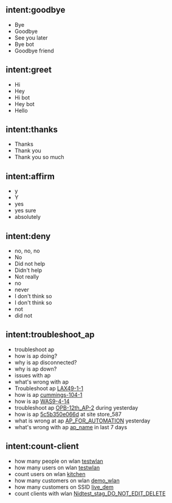 ## intent:goodbye  
- Bye 
- Goodbye
- See you later
- Bye bot
- Goodbye friend

## intent:greet
- Hi
- Hey
- Hi bot
- Hey bot
- Hello

## intent:thanks
- Thanks
- Thank you
- Thank you so much

## intent:affirm
- y
- Y
- yes
- yes sure
- absolutely

## intent:deny
- no, no, no
- No
- Did not help
- Didn't help
- Not really
- no
- never
- I don't think so
- I don't think so
- not
- did not

## intent:troubleshoot_ap
- troubleshoot ap
- how is ap doing?
- why is ap disconnected?
- why is ap down?
- issues with ap
- what's wrong with ap
- Troubleshoot ap [LAX49-1-1](ap)
- how is ap [cummings-104-1](ap)
- how is ap [WAS9-4-14](ap)
- troubleshoot ap [OPB-12th_AP-2](ap) during yesterday
- how is ap [5c5b350e066d](ap) at site store_587
- what is wrong at ap [AP_FOR_AUTOMATION](ap) yesterday
- what's wrong with ap [ap_name](ap) in last 7 days

## intent:count-client
- how many people on wlan [testwlan](wlan)
- how many users on wlan [testwlan](wlan)
- count users on wlan [kitchen](wlan)
- how many customers on wlan [demo_wlan](wlan)
- how many customers on SSID [live_dem](wlan)
- count clients with wlan [Nidtest_stag_DO_NOT_EDIT_DELETE](wlan)







